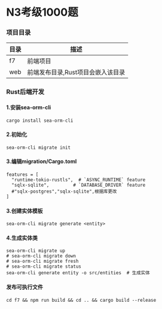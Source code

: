 # N3考级1000题

### 项目目录
|目录|描述|
|-|-|
|f7|前端项目|
|web|前端发布目录,Rust项目会嵌入该目录|


### Rust后端开发

#### 1.安装sea-orm-cli
```
cargo install sea-orm-cli
```
#### 2.初始化
```
sea-orm-cli migrate init
```
#### 3.编辑migration/Cargo.toml
```
features = [
  "runtime-tokio-rustls",  # `ASYNC_RUNTIME` feature
  "sqlx-sqlite",         # `DATABASE_DRIVER` feature
  #"sqlx-postgres","sqlx-sqlite",根据库更改
]
```

#### 3.创建实体模板
```
sea-orm-cli migrate generate <entity>
```

#### 4.生成实体类
```
sea-orm-cli migrate up
# sea-orm-cli migrate down
# sea-orm-cli migrate fresh
# sea-orm-cli migrate status
sea-orm-cli generate entity -o src/entities  # 生成实体
```

#### 发布可执行文件
```
cd f7 && npm run build && cd .. && cargo build --release
```